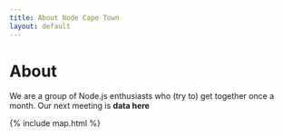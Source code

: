 ```yaml
---
title: About Node Cape Town
layout: default
---
```

# About

We are a group of Node.js enthusiasts who (try to) get together once a month.
Our next meeting is __data here__

<div>{% include map.html %}</div>


